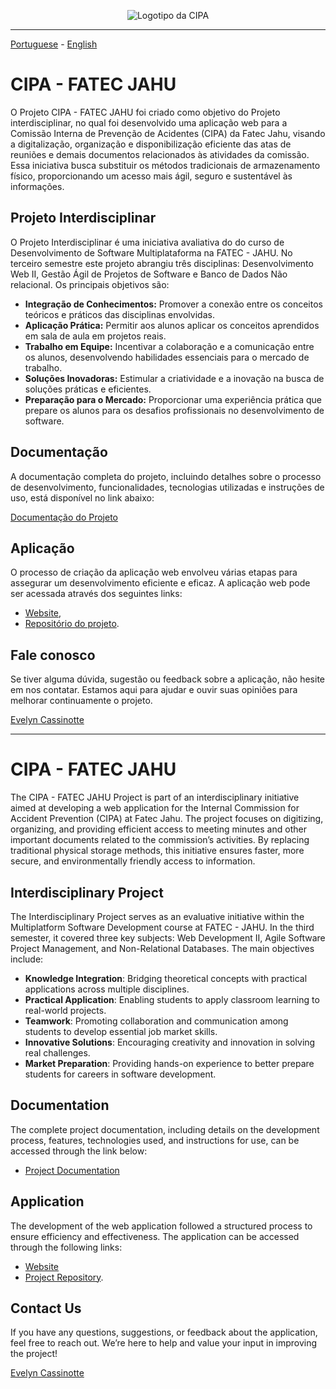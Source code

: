 <div align="center">
  
![Logotipo da CIPA](https://github.com/Evelyn-Cass/fatec-jahu-cipa/blob/main/images/cipa-fatec-jahu.png)
</div>

- - -
[Portuguese](https://github.com/Evelyn-Cass/fatec-jahu-cipa?tab=readme-ov-file#cipa---fatec-jahu) - [English](https://github.com/Evelyn-Cass/fatec-jahu-cipa/edit/main/README.md#cipa---fatec-jahu-1)<br>
# CIPA - FATEC JAHU

O Projeto CIPA - FATEC JAHU foi criado como objetivo do Projeto interdisciplinar, no qual foi desenvolvido uma aplicação web para a Comissão Interna de Prevenção de Acidentes (CIPA) da Fatec Jahu, visando a digitalização, organização e disponibilização eficiente das atas de reuniões e demais documentos relacionados às atividades da comissão. Essa iniciativa busca substituir os métodos tradicionais de armazenamento físico, proporcionando um acesso mais ágil, seguro e sustentável às informações.


## Projeto Interdisciplinar

O Projeto Interdisciplinar é uma iniciativa avaliativa do do curso de Desenvolvimento de Software Multiplataforma na FATEC - JAHU. No terceiro semestre este projeto abrangiu três disciplinas: Desenvolvimento Web II, Gestão Ágil de Projetos de Software e Banco de Dados Não relacional. Os principais objetivos são:

- **Integração de Conhecimentos:** Promover a conexão entre os conceitos teóricos e práticos das disciplinas envolvidas.
- **Aplicação Prática:** Permitir aos alunos aplicar os conceitos aprendidos em sala de aula em projetos reais.
- **Trabalho em Equipe:** Incentivar a colaboração e a comunicação entre os alunos, desenvolvendo habilidades essenciais para o mercado de trabalho.
- **Soluções Inovadoras:** Estimular a criatividade e a inovação na busca de soluções práticas e eficientes.
- **Preparação para o Mercado:** Proporcionar uma experiência prática que prepare os alunos para os desafios profissionais no desenvolvimento de software.

## Documentação

A documentação completa do projeto, incluindo detalhes sobre o processo de desenvolvimento, funcionalidades, tecnologias utilizadas e instruções de uso, está disponível no link abaixo:

[Documentação do Projeto]()

## Aplicação

O processo de criação da aplicação web envolveu várias etapas para assegurar um desenvolvimento eficiente e eficaz.
A aplicação web pode ser acessada através dos seguintes links:

- [Website](),
- [Repositório do projeto](https://github.com/Evelyn-Cass/cipa-fatec-jahu).

## Fale conosco

Se tiver alguma dúvida, sugestão ou feedback sobre a aplicação, não hesite em nos contatar. 
Estamos aqui para ajudar e ouvir suas opiniões para melhorar continuamente o projeto.

[Evelyn Cassinotte](mailto:evelyn.cassinotte@fatec.sp.gov.br)


- - -
# CIPA - FATEC JAHU
The CIPA - FATEC JAHU Project is part of an interdisciplinary initiative aimed at developing a web application for the Internal Commission for Accident Prevention (CIPA) at Fatec Jahu. The project focuses on digitizing, organizing, and providing efficient access to meeting minutes and other important documents related to the commission’s activities. By replacing traditional physical storage methods, this initiative ensures faster, more secure, and environmentally friendly access to information.

## Interdisciplinary Project
The Interdisciplinary Project serves as an evaluative initiative within the Multiplatform Software Development course at FATEC - JAHU. In the third semester, it covered three key subjects: Web Development II, Agile Software Project Management, and Non-Relational Databases. The main objectives include:

- **Knowledge Integration**: Bridging theoretical concepts with practical applications across multiple disciplines.
- **Practical Application**: Enabling students to apply classroom learning to real-world projects.
- **Teamwork**: Promoting collaboration and communication among students to develop essential job market skills.
- **Innovative Solutions**: Encouraging creativity and innovation in solving real challenges.
- **Market Preparation**: Providing hands-on experience to better prepare students for careers in software development.

## Documentation
The complete project documentation, including details on the development process, features, technologies used, and instructions for use, can be accessed through the link below:

 - [Project Documentation]()

## Application
The development of the web application followed a structured process to ensure efficiency and effectiveness. The application can be accessed through the following links:

- [Website]()
- [Project Repository](https://github.com/Evelyn-Cass/cipa-fatec-jahu).

## Contact Us
If you have any questions, suggestions, or feedback about the application, feel free to reach out. We’re here to help and value your input in improving the project!

[Evelyn Cassinotte](mailto:evelyn.cassinotte@fatec.sp.gov.br)
